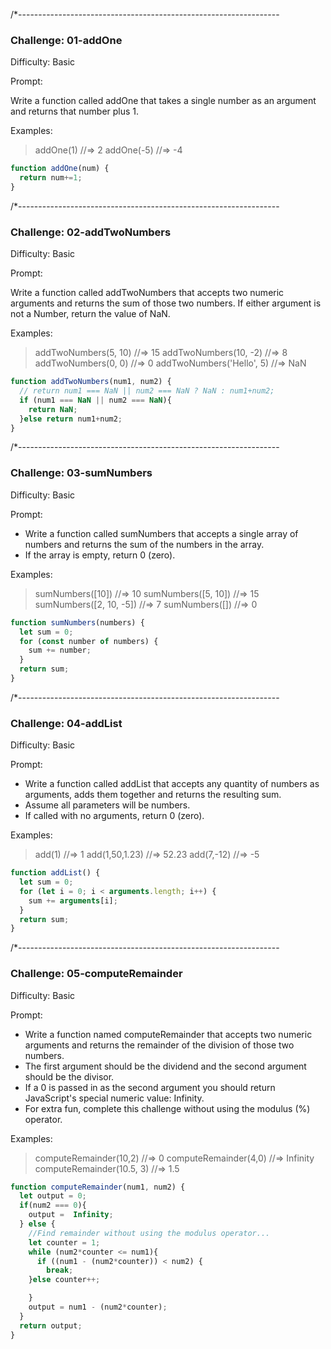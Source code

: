 /*-----------------------------------------------------------------

### Challenge: 01-addOne

Difficulty: Basic

Prompt:

Write a function called addOne that takes a single number as an argument and returns that number plus 1.

Examples:

> addOne(1) //=> 2
> addOne(-5) //=> -4

```javascript
function addOne(num) {
  return num+=1;
}
```


/*-----------------------------------------------------------------

### Challenge: 02-addTwoNumbers

Difficulty: Basic  

Prompt:

Write a function called addTwoNumbers that accepts two numeric arguments and returns the sum of those two numbers.
If either argument is not a Number, return the value of NaN.

Examples:

> addTwoNumbers(5, 10) //=> 15
> addTwoNumbers(10, -2) //=> 8
> addTwoNumbers(0, 0) //=> 0
> addTwoNumbers('Hello', 5) //=> NaN

```javascript
function addTwoNumbers(num1, num2) {
  // return num1 === NaN || num2 === NaN ? NaN : num1+num2;
  if (num1 === NaN || num2 === NaN){
    return NaN; 
  }else return num1+num2;
}
```




/*-----------------------------------------------------------------

### Challenge: 03-sumNumbers

Difficulty: Basic  

Prompt:

- Write a function called sumNumbers that accepts a single array of numbers and returns the sum of the numbers in the array.
- If the array is empty, return 0 (zero).

Examples:

> sumNumbers([10]) //=> 10
> sumNumbers([5, 10]) //=> 15
> sumNumbers([2, 10, -5]) //=> 7
> sumNumbers([]) //=> 0

```javascript
function sumNumbers(numbers) {
  let sum = 0;
  for (const number of numbers) {
    sum += number;
  }
  return sum;
}
```

/*-----------------------------------------------------------------

### Challenge: 04-addList

Difficulty: Basic

Prompt:

- Write a function called addList that accepts any quantity of numbers as arguments, adds them together and returns the resulting sum.
- Assume all parameters will be numbers.
- If called with no arguments, return 0 (zero).

Examples:

> add(1) //=> 1
> add(1,50,1.23) //=> 52.23
> add(7,-12) //=> -5

```javascript
function addList() {
  let sum = 0;
  for (let i = 0; i < arguments.length; i++) {
    sum += arguments[i];
  }
  return sum;
}
```

/*-----------------------------------------------------------------

### Challenge: 05-computeRemainder

Difficulty: Basic

Prompt:

- Write a function named computeRemainder that accepts two numeric arguments and returns the remainder of the division of those two numbers.
- The first argument should be the dividend and the second argument should be the divisor.
- If a 0 is passed in as the second argument you should return JavaScript's special numeric value: Infinity.
- For extra fun, complete this challenge without using the modulus (%) operator.

Examples:

> computeRemainder(10,2) //=> 0
> computeRemainder(4,0) //=> Infinity
> computeRemainder(10.5, 3) //=> 1.5

```javascript
function computeRemainder(num1, num2) {
  let output = 0;
  if(num2 === 0){
    output =  Infinity;
  } else {
    //Find remainder without using the modulus operator...
    let counter = 1;
    while (num2*counter <= num1){
      if ((num1 - (num2*counter)) < num2) {
        break;
    }else counter++;

    }
    output = num1 - (num2*counter);
  }
  return output;
}
```
